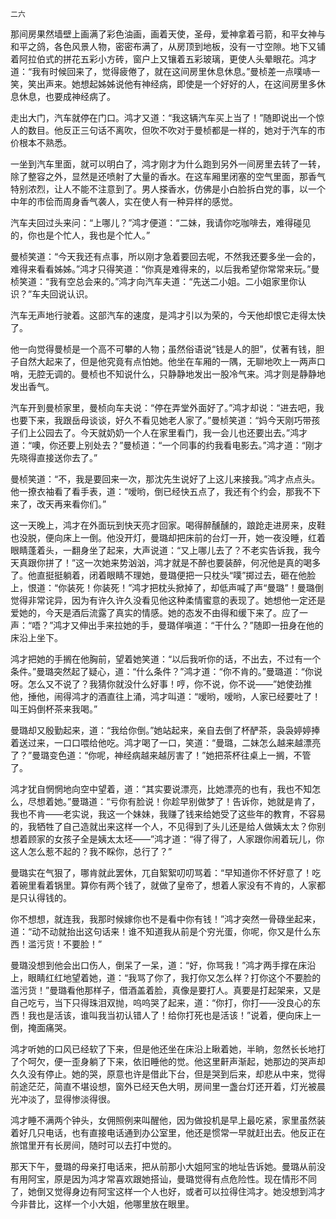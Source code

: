     二六 

   那间房果然墙壁上画满了彩色油画，画着天使，圣母，爱神拿着弓箭，和平女神与和平之鸽，各色风景人物，密密布满了，从房顶到地板，没有一寸空隙。地下又铺着阿拉伯式的拼花五彩小方砖，窗户上又镶着五彩玻璃，更使人头晕眼花。鸿才道：“我有时候回来了，觉得疲倦了，就在这间房里休息休息。”曼桢差一点噗哧一笑，笑出声来。她想起姊姊说他有神经病，即使是一个好好的人，在这间房里多休息休息，也要成神经病了。

   走出大门，汽车就停在门口。鸿才又道：“我这辆汽车买上当了！”随即说出一个惊人的数目。他反正三句话不离吹，但吹不吹对于曼桢都是一样的，她对于汽车的市价根本不熟悉。

   一坐到汽车里面，就可以明白了，鸿才刚才为什么跑到另外一间房里去转了一转，除了整容之外，显然是还喷射了大量的香水。在这车厢里闭塞的空气里面，那香气特别浓烈，让人不能不注意到了。男人搽香水，仿佛是小白脸拆白党的事，以一个中年的市侩而周身香气袭人，实在使人有一种异样的感觉。

   汽车夫回过头来问：“上哪儿？”鸿才便道：“二妹，我请你吃咖啡去，难得碰见的，你也是个忙人，我也是个忙人。”

   曼桢笑道：“今天我还有点事，所以刚才急着要回去呢，不然我还要多坐一会的，难得来看看姊姊。”鸿才只得笑道：“你真是难得来的，以后我希望你常常来玩。”曼桢笑道：“我有空总会来的。”鸿才向汽车夫道：“先送二小姐。二小姐家里你认识？”车夫回说认识。

   汽车无声地行驶着。这部汽车的速度，是鸿才引以为荣的，今天他却恨它走得太快了。

   他一向觉得曼桢是一个高不可攀的人物；虽然俗语说“钱是人的胆”，仗著有钱，胆子自然大起来了，但是他究竟有点怕她。他坐在车厢的一隅，无聊地吹上一两声口哨，无腔无调的。曼桢也不知说什么，只静静地发出一股冷气来。鸿才则是静静地发出香气。

   汽车开到曼桢家里，曼桢向车夫说：“停在弄堂外面好了。”鸿才却说：“进去吧，我也要下来，我跟岳母谈谈，好久不看见她老人家了。”曼桢笑道：“妈今天刚巧带孩子们上公园去了。今天就奶奶一个人在家里看门，我一会儿也还要出去。”鸿才道：“噢，你还要上别处去？”曼桢道：“一个同事的约我看电影去。”鸿才道：“刚才先晓得直接送你去了。”

   曼桢笑道：“不，我是要回来一次，那沈先生说好了上这儿来接我。”鸿才点点头。他一撩衣袖看了看手表，道：“嗳哟，倒已经快五点了，我还有个约会，那我不下来了，改天再来看你们。”

   这一天晚上，鸿才在外面玩到快天亮才回家。喝得醉醺醺的，踉跄走进房来，皮鞋也没脱，便向床上一倒。他没开灯，曼璐却把床前的台灯一开，她一夜没睡，红着眼睛蓬着头，一翻身坐了起来，大声说道：“又上哪儿去了？不老实告诉我，我今天真跟你拼了！”这一次她来势汹汹，鸿才就是不醉也要装醉，何况他是真的喝多了。他直挺挺躺着，闭着眼睛不理她，曼璐便把一只枕头“噗”掷过去，砸在他脸上，恨道：“你装死！你装死！”鸿才把枕头掀掉了，却低声喊了声“曼璐”！曼璐倒觉得非常诧异，因为有许久许久没看见他这种柔情蜜意的表现了。她想他一定还是爱她的，今天是酒后流露了真实的情感。她的态发不由得和缓下来了。应了一声：“唔？”鸿才又伸出手来拉她的手，曼璐佯嗔道：“干什么？”随即一扭身在他的床沿上坐下。

   鸿才把她的手搁在他胸前，望着她笑道：“以后我听你的话，不出去，不过有一个条件。”曼璐突然起了疑心，道：“什么条件？”鸿才道：“你不肯的。”曼璐道：“你说呀。怎么又不说了？我猜你就没什么好事！哼，你不说，你不说——”她使劲推他，捶他，闹得鸿才的酒直往上涌，鸿才叫道：“嗳哟，嗳哟，人家已经要吐了！叫王妈倒杯茶来我喝。”

   曼璐却又殷勤起来，道：“我给你倒。”她站起来，亲自去倒了杯酽茶，袅袅婷婷捧着送过来，一口口喂给他吃。鸿才喝了一口，笑道：“曼璐，二妹怎么越来越漂亮了？”曼璐变色道：“你呢，神经病越来越厉害了！”她把茶杯往桌上一搁，不管了。

   鸿才犹自惘惘地向空中望着，道：“其实要说漂亮，比她漂亮的也有，我也不知怎么，尽想着她。”曼璐道：“亏你有脸说！你趁早别做梦了！告诉你，她就是肯了，我也不肯——老实说，我这一个妹妹，我赚了钱来给她受了这些年的教育，不容易的，我牺牲了自己造就出来这样一个人，不见得到了头儿还是给人做姨太太？你别想着顾家的女孩子全是姨太太坯——”鸿才道：“得了得了，人家跟你闹着玩儿，你这人怎么惹不起的？我不睬你，总行了？”

   曼璐实在气狠了，哪肯就此罢休，兀自絮絮叨叨骂着：“早知道你不怀好意了！吃着碗里看着锅里。算你有两个钱了，就做了皇帝了，想着人家没有不肯的，人家都是只认得钱的。

   你不想想，就连我，我那时候嫁你也不是看中你有钱！”鸿才突然一骨碌坐起来，道：“动不动就抬出这句话来！谁不知道我从前是个穷光蛋，你呢，你又是什么东西！滥污货！不要脸！”

   曼璐没想到他会出口伤人，倒呆了一呆，道：“好，你骂我！”鸿才两手撑在床沿上，眼睛红红地望着她，道：“我骂了你了，我打你又怎么样？打你这个不要脸的滥污货！”曼璐看他那样子，借酒盖着脸，真像是要打人。真要是打起架来，又是自己吃亏，当下只得珠泪双抛，呜呜哭了起来，道：“你打，你打——没良心的东西！我也是活该，谁叫我当初认错人了！给你打死也是活该！”说着，便向床上一倒，掩面痛哭。

   鸿才听她的口风已经软了下来，但是他还坐在床沿上瞅着她，半晌，忽然长长地打了个呵欠，便一歪身躺了下来，依旧睡他的觉。他这里鼾声渐起，她那边的哭声却久久没有停止。她的哭，原意也许是借此下台，但是哭到后来，却悲从中来，觉得前途茫茫，简直不堪设想，窗外已经天色大明，房间里一盏台灯还开着，灯光被晨光冲淡了，显得惨淡得很。

   鸿才睡不满两个钟头，女佣照例来叫醒他，因为做投机是早上最吃紧，家里虽然装着好几只电话，也有直接电话通到办公室里，他还是惯常一早就赶出去。他反正在旅馆里开有长房间，随时可以去打中觉的。

   那天下午，曼璐的母亲打电话来，把从前那小大姐阿宝的地址告诉她。曼璐从前没有用阿宝，原是因为鸿才常喜欢跟她搭讪，曼璐觉得有点危险性。现在情形不同了，她倒又觉得身边有阿宝这样一个人也好，或者可以拉得住鸿才。她没想到鸿才今非昔比，这样一个小大姐，他哪里放在眼里。

